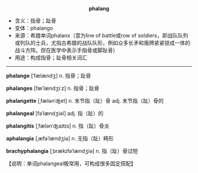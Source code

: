 
**<center>phalang</center>**

- <span class="definition">含义：指骨；趾骨</span>
- <span class="definition">变体：phalango</span>
- <span class="definition">来源：希腊单词phalanx（意为line of battle或row of soldiers，即战队队列或列队的士兵，尤指古希腊的战队队形，例如众多长矛和盾牌紧紧锁成一体的战斗方阵。但在医学中表示手指骨或脚趾骨）</span>
- <span class="definition">用途：构成指骨；趾骨相关词汇</span>


---


<span class="vocabulary">**phalange**</span> [ˈfælændʒ] n. 指骨；趾骨

<span class="vocabulary">**phalanges**</span> [fæˈlændʒiːz] n. 指骨；趾骨

<span class="vocabulary">**phalangette**</span> [ˌfælənˈʤet] n. 末节指（趾）骨 adj. 末节指（趾）骨的

<span class="vocabulary">**phalangeal**</span> [fəˈlændʒiəl] adj. 指（趾）的

<span class="vocabulary">**phalangitis**</span> [ˌfælənˈʤaɪtɪs] n. 指（趾）骨炎

<span class="vocabulary">**aphalangia**</span> [ˌæfəˈlændʒiə] n. 无指（趾）畸形

<span class="vocabulary">**brachyphalangia**</span> [ˌbrækɪfəˈlændʒiə] n. 指（趾）骨过短

【说明：单词phalangeal极常用，可构成很多固定搭配】